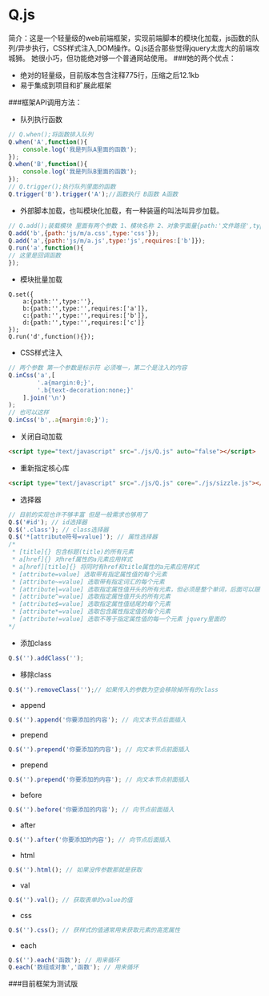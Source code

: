 Q.js
=

简介：这是一个轻量级的web前端框架，实现前端脚本的模块化加载，js函数的队列/异步执行，CSS样式注入,DOM操作。Q.js适合那些觉得jquery太庞大的前端攻城狮。
她很小巧，但功能绝对够一个普通网站使用。
###她的两个优点：
- 绝对的轻量级，目前版本包含注释775行，压缩之后12.1kb
- 易于集成到项目和扩展此框架

###框架API调用方法：
- 队列执行函数
```javascript
// Q.when();将函数排入队列
Q.when('A',function(){
    console.log('我是列队A里面的函数');
});
Q.when('B',function(){
    console.log('我是列队B里面的函数');
});
// Q.trigger();执行队列里面的函数
Q.trigger('B').trigger('A');//函数执行 B函数 A函数
```
- 外部脚本加载，也叫模块化加载，有一种装逼的叫法叫异步加载。
```javascript
// Q.add();装载模块 里面有两个参数 1、模块名称 2、对象字面量{path:'文件路径',type:'文件类型',requires:'定义依赖关系'}。Q.run();模块加载的运行方法。
Q.add('b',{path:'js/m/a.css',type:'css'});
Q.add('a',{path:'js/m/a.js',type:'js',requires:['b']});
Q.run('a',function(){
// 这里是回调函数
});
```
- 模块批量加载
```javasript
Q.set({
	a:{path:'',type:''},
	b:{path:'',type:'',requires:['a']},
	c:{path:'',type:'',requires:['b']},
	d:{path:'',type:'',requires:['c']}
});
Q.run('d',function(){});
```
- CSS样式注入
```javascript
// 两个参数 第一个参数是标示符 必须唯一，第二个是注入的内容
Q.inCss('a',[
        '.a{margin:0;}',
        '.b{text-decoration:none;}'
    ].join('\n')
);
// 也可以这样
Q.inCss('b',.a{margin:0;}');
```
- 关闭自动加载
```html
<script type="text/javascript" src="./js/Q.js" auto="false"></script>
```
- 重新指定核心库
```html
<script type="text/javascript" src="./js/Q.js" core="./js/sizzle.js"></script>
```
- 选择器
```javascript
// 目前的实现也许不够丰富 但是一般需求也够用了
Q.$('#id'); // id选择器
Q.$('.class'); // class选择器
Q.$('*[attribute符号=value]'); // 属性选择器
/*
 * [title]{} 包含标题(title)的所有元素
 * a[href]{} 对href属性的a元素应用样式
 * a[href][title]{} 将同时有href和title属性的a元素应用样式
 * [attribute=value] 选取带有指定属性值的每个元素
 * [attribute~=value] 选取带有指定词汇的每个元素
 * [attribute|=value] 选取指定属性值开头的所有元素，但必须是整个单词，后面可以跟-号
 * [attribute^=value] 选取指定属性值开头的所有元素
 * [attribute$=value] 选取指定属性值结尾的每个元素
 * [attribute*=value] 选取包含属性指定值的每个元素
 * [attribute!=value] 选取不等于指定属性值的每一个元素 jquery里面的
*/
```
- 添加class
```javascript
Q.$('').addClass('');
```
- 移除class
```javascript
Q.$('').removeClass('');// 如果传入的参数为空会移除掉所有的class
```
- append
```javascript
Q.$('').append('你要添加的内容'); // 向文本节点后面插入
```
- prepend
```javascript
Q.$('').prepend('你要添加的内容'); // 向文本节点前面插入
```
- prepend
```javascript
Q.$('').prepend('你要添加的内容'); // 向文本节点前面插入
```
- before
```javascript
Q.$('').before('你要添加的内容'); // 向节点前面插入
```
- after
```javascript
Q.$('').after('你要添加的内容'); // 向节点后面插入
```
- html
```javascript
Q.$('').html(); // 如果没传参数那就是获取
```
- val
```javascript
Q.$('').val(); // 获取表单的value的值
```
- css
```javascript
Q.$('').css(); // 获样式的值通常用来获取元素的高宽属性
```
- each
```javascript
Q.$('').each('函数'); // 用来循环
Q.each('数组或对象','函数'); // 用来循环
```
###目前框架为测试版